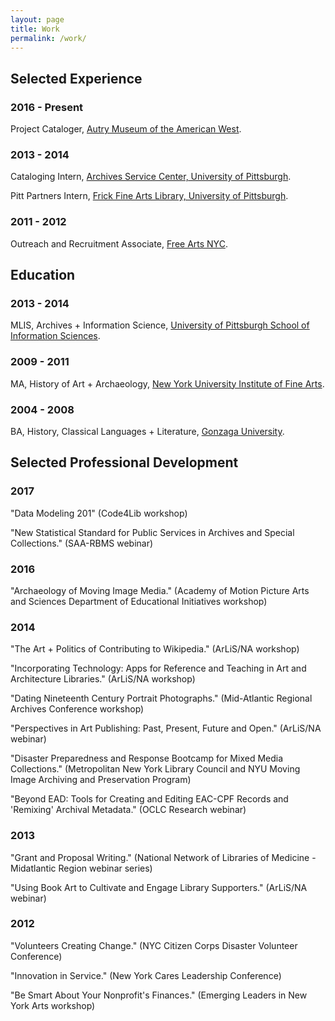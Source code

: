 ```yaml
---
layout: page
title: Work
permalink: /work/
---
```

## Selected Experience
### 2016 - Present
Project Cataloger, [Autry Museum of the American West](https://theautry.org/research-collections/library-and-archives-autry).

### 2013 - 2014
Cataloging Intern, [Archives Service Center, University of Pittsburgh](http://www.library.pitt.edu/archives-service-center).

Pitt Partners Intern, [Frick Fine Arts Library, University of Pittsburgh](http://library.pitt.edu/fine-arts).

### 2011 - 2012
Outreach and Recruitment Associate, [Free Arts NYC](http://freeartsnyc.org).

## Education
### 2013 - 2014
MLIS, Archives + Information Science, [University of Pittsburgh School of Information Sciences](http://ischool.pitt.edu/).

### 2009 - 2011
MA, History of Art + Archaeology, [New York University Institute of Fine Arts](http://www.nyu.edu/gsas/dept/fineart/).

### 2004 - 2008
BA, History, Classical Languages + Literature, [Gonzaga University](http://www.gonzaga.edu/).

## Selected Professional Development
### 2017
"Data Modeling 201" (Code4Lib workshop)

"New Statistical Standard for Public Services in Archives and Special Collections." (SAA-RBMS webinar)

### 2016
"Archaeology of Moving Image Media." (Academy of Motion Picture Arts and Sciences Department of Educational Initiatives workshop)

### 2014
"The Art + Politics of Contributing to Wikipedia." (ArLiS/NA workshop)

"Incorporating Technology: Apps for Reference and Teaching in Art and Architecture Libraries." (ArLiS/NA workshop)

"Dating Nineteenth Century Portrait Photographs." (Mid-Atlantic Regional Archives Conference workshop)

"Perspectives in Art Publishing: Past, Present, Future and Open." (ArLiS/NA webinar)

"Disaster Preparedness and Response Bootcamp for Mixed Media Collections." (Metropolitan New York Library Council and NYU Moving Image Archiving and Preservation Program)

"Beyond EAD: Tools for Creating and Editing EAC-CPF Records and 'Remixing' Archival Metadata." (OCLC Research webinar)

### 2013
"Grant and Proposal Writing." (National Network of Libraries of Medicine - Midatlantic Region webinar series)

"Using Book Art to Cultivate and Engage Library Supporters." (ArLiS/NA webinar)

### 2012
"Volunteers Creating Change." (NYC Citizen Corps Disaster Volunteer Conference)

"Innovation in Service." (New York Cares Leadership Conference)

"Be Smart About Your Nonprofit's Finances." (Emerging Leaders in New York Arts workshop)
